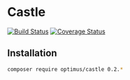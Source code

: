 # Castle

[![Build Status](https://travis-ci.org/esbenp/castle.svg)](https://travis-ci.org/esbenp/castle) [![Coverage Status](https://coveralls.io/repos/esbenp/castle/badge.svg?branch=master)](https://coveralls.io/r/esbenp/castle?branch=master)

## Installation

```bash
composer require optimus/castle 0.2.*
```

